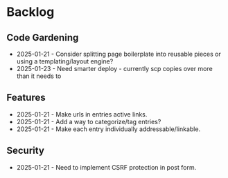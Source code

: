 # Backlog

## Code Gardening

- 2025-01-21 - Consider splitting page boilerplate into reusable pieces or using a templating/layout engine?
- 2025-01-23 - Need smarter deploy - currently scp copies over more than it needs to

## Features

- 2025-01-21 - Make urls in entries active links.
- 2025-01-21 - Add a way to categorize/tag entries?
- 2025-01-21 - Make each entry individually addressable/linkable.

## Security

- 2025-01-21 - Need to implement CSRF protection in post form.
